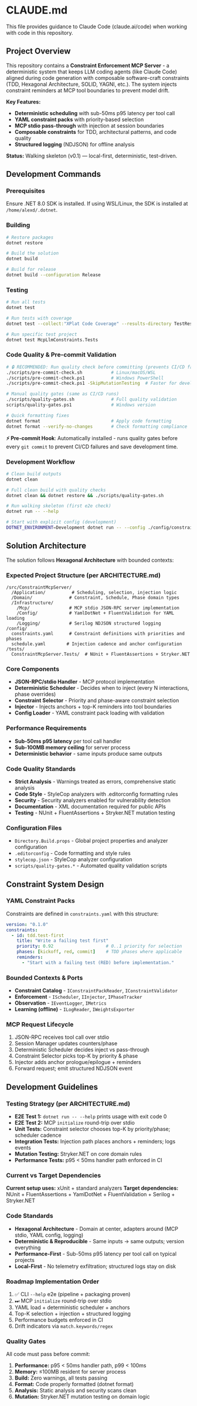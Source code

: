 # CLAUDE.md

This file provides guidance to Claude Code (claude.ai/code) when working with code in this repository.

## Project Overview

This repository contains a **Constraint Enforcement MCP Server** - a deterministic system that keeps LLM coding agents (like Claude Code) aligned during code generation with composable software-craft constraints (TDD, Hexagonal Architecture, SOLID, YAGNI, etc.). The system injects constraint reminders at MCP tool boundaries to prevent model drift.

**Key Features:**
- **Deterministic scheduling** with sub-50ms p95 latency per tool call
- **YAML constraint packs** with priority-based selection
- **MCP stdio pass-through** with injection at session boundaries
- **Composable constraints** for TDD, architectural patterns, and code quality
- **Structured logging** (NDJSON) for offline analysis

**Status:** Walking skeleton (v0.1) — local-first, deterministic, test-driven.

## Development Commands

### Prerequisites
Ensure .NET 8.0 SDK is installed. If using WSL/Linux, the SDK is installed at `/home/alexd/.dotnet`.

### Building
```bash
# Restore packages
dotnet restore

# Build the solution
dotnet build

# Build for release
dotnet build --configuration Release
```

### Testing
```bash
# Run all tests
dotnet test

# Run tests with coverage
dotnet test --collect:"XPlat Code Coverage" --results-directory TestResults

# Run specific test project
dotnet test McpLlmConstraints.Tests
```

### Code Quality & Pre-commit Validation
```bash
# 🔒 RECOMMENDED: Run quality check before committing (prevents CI/CD failures)
./scripts/pre-commit-check.sh           # Linux/macOS/WSL
./scripts/pre-commit-check.ps1          # Windows PowerShell
./scripts/pre-commit-check.ps1 -SkipMutationTesting  # Faster for development

# Manual quality gates (same as CI/CD runs)
./scripts/quality-gates.sh              # Full quality validation
scripts/quality-gates.ps1               # Windows version

# Quick formatting fixes
dotnet format                           # Apply code formatting
dotnet format --verify-no-changes       # Check formatting compliance
```

**⚡ Pre-commit Hook**: Automatically installed - runs quality gates before every `git commit` to prevent CI/CD failures and save development time.

### Development Workflow
```bash
# Clean build outputs
dotnet clean

# Full clean build with quality checks
dotnet clean && dotnet restore && ./scripts/quality-gates.sh

# Run walking skeleton (first e2e check)
dotnet run -- --help

# Start with explicit config (development)
DOTNET_ENVIRONMENT=Development dotnet run -- --config ./config/constraints.yaml
```

## Solution Architecture

The solution follows **Hexagonal Architecture** with bounded contexts:

### Expected Project Structure (per ARCHITECTURE.md)
```
/src/ConstraintMcpServer/
  /Application/          # Scheduling, selection, injection logic
  /Domain/              # Constraint, Schedule, Phase domain types
  /Infrastructure/
    /Mcp/               # MCP stdio JSON-RPC server implementation
    /Config/            # YamlDotNet + FluentValidation for YAML loading
    /Logging/           # Serilog NDJSON structured logging
/config/
  constraints.yaml      # Constraint definitions with priorities and phases
  schedule.yaml        # Injection cadence and anchor configuration
/tests/
  ConstraintMcpServer.Tests/  # NUnit + FluentAssertions + Stryker.NET
```

### Core Components
- **JSON-RPC/stdio Handler** - MCP protocol implementation
- **Deterministic Scheduler** - Decides when to inject (every N interactions, phase overrides)
- **Constraint Selector** - Priority and phase-aware constraint selection
- **Injector** - Injects anchors + top-K reminders into tool boundaries
- **Config Loader** - YAML constraint pack loading with validation

### Performance Requirements
- **Sub-50ms p95 latency** per tool call handler
- **Sub-100MB memory ceiling** for server process
- **Deterministic behavior** - same inputs produce same outputs

### Code Quality Standards
- **Strict Analysis** - Warnings treated as errors, comprehensive static analysis
- **Code Style** - StyleCop analyzers with .editorconfig formatting rules
- **Security** - Security analyzers enabled for vulnerability detection
- **Documentation** - XML documentation required for public APIs
- **Testing** - NUnit + FluentAssertions + Stryker.NET mutation testing

### Configuration Files
- `Directory.Build.props` - Global project properties and analyzer configuration
- `.editorconfig` - Code formatting and style rules
- `stylecop.json` - StyleCop analyzer configuration
- `scripts/quality-gates.*` - Automated quality validation scripts

## Constraint System Design

### YAML Constraint Packs
Constraints are defined in `constraints.yaml` with this structure:
```yaml
version: "0.1.0"
constraints:
  - id: tdd.test-first
    title: "Write a failing test first"
    priority: 0.92                    # 0..1 priority for selection
    phases: [kickoff, red, commit]    # TDD phases where applicable
    reminders:
      - "Start with a failing test (RED) before implementation."
```

### Bounded Contexts & Ports
- **Constraint Catalog** - `IConstraintPackReader`, `IConstraintValidator`
- **Enforcement** - `IScheduler`, `IInjector`, `IPhaseTracker`  
- **Observation** - `IEventLogger`, `IMetrics`
- **Learning (offline)** - `ILogReader`, `IWeightsExporter`

### MCP Request Lifecycle
1. JSON-RPC receives tool call over stdio
2. Session Manager updates counters/phase
3. Deterministic Scheduler decides inject vs pass-through
4. Constraint Selector picks top-K by priority & phase
5. Injector adds anchor prologue/epilogue + reminders
6. Forward request; emit structured NDJSON event

## Development Guidelines

### Testing Strategy (per ARCHITECTURE.md)
- **E2E Test 1:** `dotnet run -- --help` prints usage with exit code 0
- **E2E Test 2:** MCP `initialize` round-trip over stdio
- **Unit Tests:** Constraint selector chooses top-K by priority/phase; scheduler cadence
- **Integration Tests:** Injection path places anchors + reminders; logs events
- **Mutation Testing:** Stryker.NET on core domain rules
- **Performance Tests:** p95 < 50ms handler path enforced in CI

### Current vs Target Dependencies
**Current setup uses:** xUnit + standard analyzers
**Target dependencies:** NUnit + FluentAssertions + YamlDotNet + FluentValidation + Serilog + Stryker.NET

### Code Standards
- **Hexagonal Architecture** - Domain at center, adapters around (MCP stdio, YAML config, logging)
- **Deterministic & Reproducible** - Same inputs → same outputs; version everything
- **Performance-First** - Sub-50ms p95 latency per tool call on typical projects
- **Local-First** - No telemetry exfiltration; structured logs stay on disk

### Roadmap Implementation Order
1. ✅ CLI `--help` e2e (pipeline + packaging proven)  
2. ⏭ MCP `initialize` round-trip over stdio
3. YAML load + deterministic scheduler + anchors
4. Top-K selection + injection + structured logging  
5. Performance budgets enforced in CI
6. Drift indicators via `match.keywords/regex`

### Quality Gates
All code must pass before commit:
1. **Performance:** p95 < 50ms handler path, p99 < 100ms
2. **Memory:** ≤100MB resident for server process
3. **Build:** Zero warnings, all tests passing
4. **Format:** Code properly formatted (dotnet format)
5. **Analysis:** Static analysis and security scans clean
6. **Mutation:** Stryker.NET mutation testing on domain logic